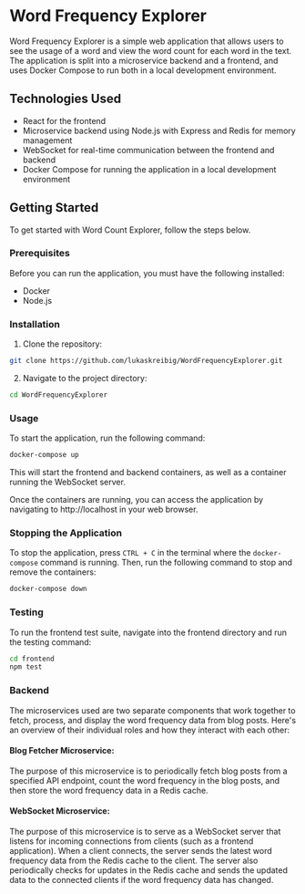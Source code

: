 # Word Frequency Explorer

Word Frequency Explorer is a simple web application that allows users to see the usage of a word and view the word count for each word in the text. The application is split into a microservice backend and a frontend, and uses Docker Compose to run both in a local development environment.

## Technologies Used

- React for the frontend
- Microservice backend using Node.js with Express and Redis for memory management
- WebSocket for real-time communication between the frontend and backend
- Docker Compose for running the application in a local development environment

## Getting Started

To get started with Word Count Explorer, follow the steps below.

### Prerequisites

Before you can run the application, you must have the following installed:

- Docker
- Node.js

### Installation

1. Clone the repository:

```bash
git clone https://github.com/lukaskreibig/WordFrequencyExplorer.git
```

2. Navigate to the project directory:

```bash
cd WordFrequencyExplorer
```

### Usage

To start the application, run the following command:

```bash
docker-compose up
```


This will start the frontend and backend containers, as well as a container running the WebSocket server.

Once the containers are running, you can access the application by navigating to http://localhost in your web browser.

### Stopping the Application

To stop the application, press `CTRL + C` in the terminal where the `docker-compose` command is running. Then, run the following command to stop and remove the containers:

```bash
docker-compose down
```
### Testing

To run the frontend test suite, navigate into the frontend directory and run the testing command:

```bash
cd frontend
npm test
```

### Backend
The microservices used are two separate components that work together to fetch, process, and display the word frequency data from blog posts. Here's an overview of their individual roles and how they interact with each other:

#### Blog Fetcher Microservice: 
The purpose of this microservice is to periodically fetch blog posts from a specified API endpoint, count the word frequency in the blog posts, and then store the word frequency data in a Redis cache.

#### WebSocket Microservice: 
The purpose of this microservice is to serve as a WebSocket server that listens for incoming connections from clients (such as a frontend application). When a client connects, the server sends the latest word frequency data from the Redis cache to the client. The server also periodically checks for updates in the Redis cache and sends the updated data to the connected clients if the word frequency data has changed.
